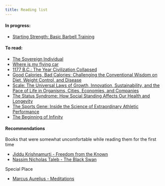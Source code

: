 ```yaml
---
title: Reading list
---
```


#### In progress:
- [Starting Strength: Basic Barbell Training](https://www.goodreads.com/book/show/2098799.Starting_Strength)


#### To read:
- [The Sovereign Individual](https://www.goodreads.com/book/show/82256.The_Sovereign_Individual)
- [Where is my flying car](https://www.goodreads.com/book/show/42036377-where-is-my-flying-car)
- [1177 B.C.: The Year Civilization Collapsed](https://www.goodreads.com/book/show/18730589-1177-b-c)
- [Good Calories, Bad Calories: Challenging the Conventional Wisdom on Diet, Weight Control, and Disease](https://www.goodreads.com/book/show/1820055.Good_Calories_Bad_Calories)
- [Scale: The Universal Laws of Growth, Innovation, Sustainability, and the Pace of Life in Organisms, Cities, Economies, and Companies](https://www.goodreads.com/pl/book/show/31670196)
- [The Status Syndrome: How Social Standing Affects Our Health and Longevity](https://www.goodreads.com/book/show/385098.The_Status_Syndrome)
- [The Sports Gene: Inside the Science of Extraordinary Athletic Performance](https://www.goodreads.com/book/show/16171221-the-sports-gene)
- [The Beginning of Infinity](https://www.goodreads.com/book/show/10483171-the-beginning-of-infinity3)

#### Recommendations
Books that were somewhat uncomfortable while reading them for the first time
- [Jiddu Krishnamurti - Freedom from the Known](https://www.goodreads.com/book/show/143877.Freedom_from_the_Known)
- [Nassim Nicholas Taleb - The Black Swan](https://www.goodreads.com/book/show/242472.The_Black_Swan)

Special Place
- [Marcus Aurelius - Meditations](https://www.goodreads.com/book/show/242472.The_Black_Swan)
